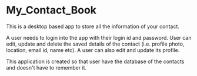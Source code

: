 # My_Contact_Book
This is a desktop based app to store all the information of your contact.

A user needs to login into the app with their login id and password. User can edit, update and delete the saved details of the contact (i.e. profile photo, location, email id, name etc). A user can also edit and update its profile.

This application is created so that user have the database of the contacts and doesn't have to remember it.
